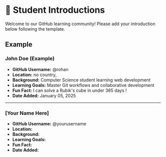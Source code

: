 # 👋 Student Introductions

Welcome to our GitHub learning community! Please add your introduction below following the template.

## Example

### John Doe (Example)
- **GitHub Username:** @rohan
- **Location:** no country, 
- **Background:** Computer Science student learning web development
- **Learning Goals:** Master Git workflows and collaborative development
- **Fun Fact:** I can solve a Rubik's cube in under 365 days !
- **Date Added:** January 05, 2025

---

<!-- Add your introduction below this line -->

### [Your Name Here]
- **GitHub Username:** @yourusername
- **Location:** 
- **Background:** 
- **Learning Goals:** 
- **Fun Fact:** 
- **Date Added:** 


